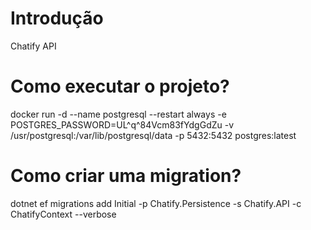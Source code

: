 # Introdução 
Chatify API

# Como executar o projeto?
docker run -d --name postgresql --restart always -e POSTGRES_PASSWORD=UL^q^84Vcm83fYdgGdZu -v /usr/postgresql:/var/lib/postgresql/data -p 5432:5432 postgres:latest

# Como criar uma migration?
dotnet ef migrations add Initial -p Chatify.Persistence -s Chatify.API -c ChatifyContext --verbose
